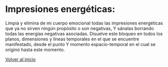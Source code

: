 # Impresiones energéticas: 

Limpia y elimina de mi cuerpo emocional todas las impresiones energéticas que ya no sirven ningún propósito o son negativas, Y sánalas borrando todas las energías negativas asociadas. Disuelve este bloqueo en todos los planos, dimensiones y líneas temporales en el que se encuentre manifestado, desde el punto Y momento espacio-temporal en el cual se originó hasta este momento.

[Volver al inicio](../readme.md)
